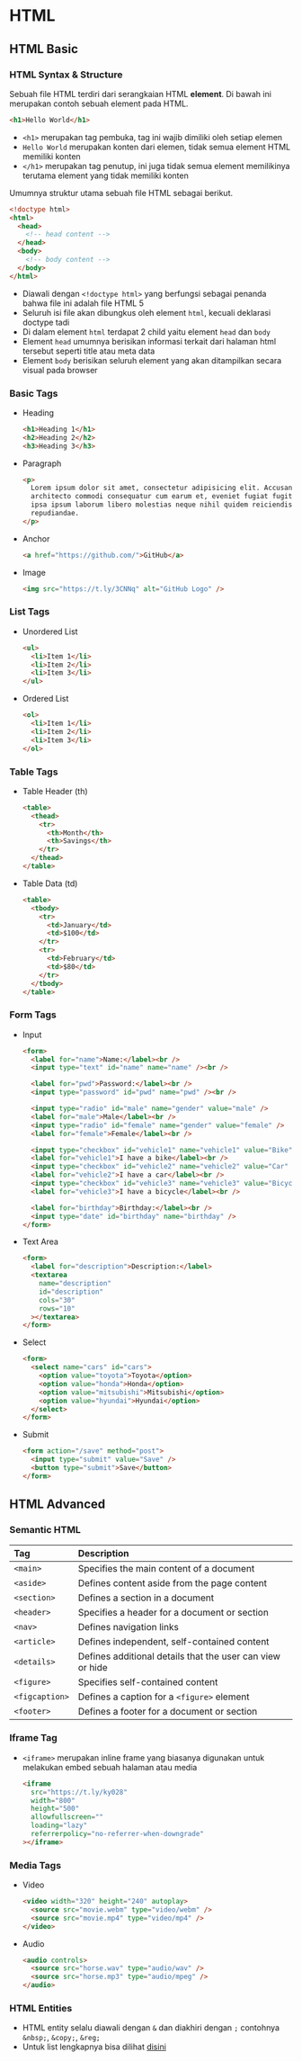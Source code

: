 # HTML

## HTML Basic

### HTML Syntax & Structure

Sebuah file HTML terdiri dari serangkaian HTML **element**. Di bawah ini merupakan contoh sebuah element pada HTML.

```html
<h1>Hello World</h1>
```

- `<h1>` merupakan tag pembuka, tag ini wajib dimiliki oleh setiap elemen
- `Hello World` merupakan konten dari elemen, tidak semua element HTML memiliki konten
- `</h1>` merupakan tag penutup, ini juga tidak semua element memilikinya terutama element yang tidak memiliki konten

Umumnya struktur utama sebuah file HTML sebagai berikut.

```html
<!doctype html>
<html>
  <head>
    <!-- head content -->
  </head>
  <body>
    <!-- body content -->
  </body>
</html>
```

- Diawali dengan `<!doctype html>` yang berfungsi sebagai penanda bahwa file ini adalah file HTML 5
- Seluruh isi file akan dibungkus oleh element `html`, kecuali deklarasi doctype tadi
- Di dalam element `html` terdapat 2 child yaitu element `head` dan `body`
- Element `head` umumnya berisikan informasi terkait dari halaman html tersebut seperti title atau meta data
- Element `body` berisikan seluruh element yang akan ditampilkan secara visual pada browser

### Basic Tags

- Heading
  ```html
  <h1>Heading 1</h1>
  <h2>Heading 2</h2>
  <h3>Heading 3</h3>
  ```
- Paragraph
  ```html
  <p>
    Lorem ipsum dolor sit amet, consectetur adipisicing elit. Accusantium
    architecto commodi consequatur cum earum et, eveniet fugiat fugit illo in
    ipsa ipsum laborum libero molestias neque nihil quidem reiciendis
    repudiandae.
  </p>
  ```
- Anchor
  ```html
  <a href="https://github.com/">GitHub</a>
  ```
- Image
  ```html
  <img src="https://t.ly/3CNNq" alt="GitHub Logo" />
  ```

### List Tags

- Unordered List
  ```html
  <ul>
    <li>Item 1</li>
    <li>Item 2</li>
    <li>Item 3</li>
  </ul>
  ```
- Ordered List
  ```html
  <ol>
    <li>Item 1</li>
    <li>Item 2</li>
    <li>Item 3</li>
  </ol>
  ```

### Table Tags

- Table Header (th)
  ```html
  <table>
    <thead>
      <tr>
        <th>Month</th>
        <th>Savings</th>
      </tr>
    </thead>
  </table>
  ```
- Table Data (td)
  ```html
  <table>
    <tbody>
      <tr>
        <td>January</td>
        <td>$100</td>
      </tr>
      <tr>
        <td>February</td>
        <td>$80</td>
      </tr>
    </tbody>
  </table>
  ```

### Form Tags

- Input

  ```html
  <form>
    <label for="name">Name:</label><br />
    <input type="text" id="name" name="name" /><br />

    <label for="pwd">Password:</label><br />
    <input type="password" id="pwd" name="pwd" /><br />

    <input type="radio" id="male" name="gender" value="male" />
    <label for="male">Male</label><br />
    <input type="radio" id="female" name="gender" value="female" />
    <label for="female">Female</label><br />

    <input type="checkbox" id="vehicle1" name="vehicle1" value="Bike" />
    <label for="vehicle1">I have a bike</label><br />
    <input type="checkbox" id="vehicle2" name="vehicle2" value="Car" />
    <label for="vehicle2">I have a car</label><br />
    <input type="checkbox" id="vehicle3" name="vehicle3" value="Bicycle" />
    <label for="vehicle3">I have a bicycle</label><br />

    <label for="birthday">Birthday:</label><br />
    <input type="date" id="birthday" name="birthday" />
  </form>
  ```

- Text Area
  ```html
  <form>
    <label for="description">Description:</label>
    <textarea
      name="description"
      id="description"
      cols="30"
      rows="10"
    ></textarea>
  </form>
  ```
- Select
  ```html
  <form>
    <select name="cars" id="cars">
      <option value="toyota">Toyota</option>
      <option value="honda">Honda</option>
      <option value="mitsubishi">Mitsubishi</option>
      <option value="hyundai">Hyundai</option>
    </select>
  </form>
  ```
- Submit
  ```html
  <form action="/save" method="post">
    <input type="submit" value="Save" />
    <button type="submit">Save</button>
  </form>
  ```

## HTML Advanced

### Semantic HTML

| Tag            | Description                                               |
|:---------------|:----------------------------------------------------------|
| `<main>`       | Specifies the main content of a document                  |
| `<aside>`      | Defines content aside from the page content               |
| `<section>`    | Defines a section in a document                           |
| `<header>`     | Specifies a header for a document or section              |
| `<nav>`        | Defines navigation links                                  |
| `<article>`    | Defines independent, self-contained content               |
| `<details>`    | Defines additional details that the user can view or hide |
| `<figure>`     | Specifies self-contained content                          |
| `<figcaption>` | Defines a caption for a `<figure>` element                |
| `<footer>`     | Defines a footer for a document or section                |

### Iframe Tag

- `<iframe>` merupakan inline frame yang biasanya digunakan untuk melakukan embed sebuah halaman atau media
  ```html
  <iframe
    src="https://t.ly/ky028"
    width="800"
    height="500"
    allowfullscreen=""
    loading="lazy"
    referrerpolicy="no-referrer-when-downgrade"
  ></iframe>
  ```

### Media Tags

- Video

  ```html
  <video width="320" height="240" autoplay>
    <source src="movie.webm" type="video/webm" />
    <source src="movie.mp4" type="video/mp4" />
  </video>
  ```

- Audio
  ```html
  <audio controls>
    <source src="horse.wav" type="audio/wav" />
    <source src="horse.mp3" type="audio/mpeg" />
  </audio>
  ```

### HTML Entities

- HTML entity selalu diawali dengan `&` dan diakhiri dengan `;` contohnya `&nbsp;`, `&copy;`, `&reg;`
- Untuk list lengkapnya bisa dilihat [disini](https://oinam.github.io/entities/)
